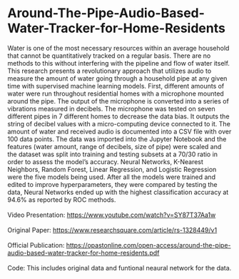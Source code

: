 # Around-The-Pipe-Audio-Based-Water-Tracker-for-Home-Residents

Water is one of the most necessary resources within an average household that cannot be quantitatively tracked on a regular basis. There are no methods to this without interfering with the pipeline and flow of water itself. This research presents a revolutionary approach that utilizes audio to measure the amount of water going through a household pipe at any given time with supervised machine learning models. First, different amounts of water were run throughout residential homes with a microphone mounted around the pipe. The output of the microphone is converted into a series of vibrations measured in decibels.  The microphone was tested on seven different pipes in 7 different homes to decrease the data bias. It outputs the string of decibel values with a micro-computing device connected to it.  The amount of water and received audio is documented into a CSV file with over 100 data points. The data was imported into the Jupyter Notebook and the features (water amount, range of decibels, size of pipe) were scaled and the dataset was split into training and testing subsets at a 70/30 ratio in order to assess the model’s accuracy. Neural Networks, K-Nearest Neighbors, Random Forest, Linear Regression, and Logistic Regression were the five models being used. After all the models were trained and edited to improve hyperparameters, they were compared by testing the data, Neural Networks ended up with the highest classification accuracy at 94.6% as reported by ROC methods.
<br><br>
Video Presentation: https://www.youtube.com/watch?v=SY87T37Aa1w
<br><br>
Original Paper: https://www.researchsquare.com/article/rs-1328449/v1
<br><br>
Official Publication: https://opastonline.com/open-access/around-the-pipe-audio-based-water-tracker-for-home-residents.pdf
<br><br>
Code: This includes original data and funtional neaural network for the data. 
